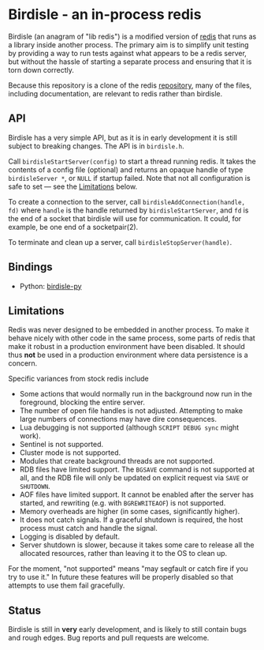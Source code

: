 # Birdisle - an in-process redis

Birdisle (an anagram of "lib redis") is a modified version of
[redis](https://redis.io) that runs as a library inside another process. The
primary aim is to simplify unit testing by providing a way to run tests
against what appears to be a redis server, but without the hassle of starting a
separate process and ensuring that it is torn down correctly.

Because this repository is a clone of the redis
[repository](https://github.com/antirez/redis), many of the files, including
documentation, are relevant to redis rather than birdisle.

## API

Birdisle has a very simple API, but as it is in early development it is still
subject to breaking changes. The API is in `birdisle.h`.

Call `birdisleStartServer(config)` to start a thread running redis. It takes the contents
of a config file (optional) and returns an opaque handle of type `birdisleServer *`, or
`NULL` if startup failed. Note that not all configuration is safe to set — see the
[Limitations](#limitations) below.

To create a connection to the server, call `birdisleAddConnection(handle, fd)`
where `handle` is the handle returned by `birdisleStartServer`, and `fd` is the
end of a socket that birdisle will use for communication. It could, for
example, be one end of a socketpair(2).

To terminate and clean up a server, call `birdisleStopServer(handle)`.

## Bindings

- Python: [birdisle-py](https://github.com/bmerry/birdisle-py)

## Limitations

Redis was never designed to be embedded in another process. To make it behave
nicely with other code in the same process, some parts of redis that make it
robust in a production environment have been disabled. It should thus **not**
be used in a production environment where data persistence is a concern.

Specific variances from stock redis include

- Some actions that would normally run in the background now run in the
  foreground, blocking the entire server.
- The number of open file handles is not adjusted. Attempting to make large
  numbers of connections may have dire consequences.
- Lua debugging is not supported (although ``SCRIPT DEBUG sync`` might work).
- Sentinel is not supported.
- Cluster mode is not supported.
- Modules that create background threads are not supported.
- RDB files have limited support. The ``BGSAVE`` command is not supported at
  all, and the RDB file will only be updated on explicit request via ``SAVE``
  or ``SHUTDOWN``.
- AOF files have limited support. It cannot be enabled after the server has
  started, and rewriting (e.g. with ``BGREWRITEAOF``) is not supported.
- Memory overheads are higher (in some cases, significantly higher).
- It does not catch signals. If a graceful shutdown is required, the host
  process must catch and handle the signal.
- Logging is disabled by default.
- Server shutdown is slower, because it takes some care to release all the
  allocated resources, rather than leaving it to the OS to clean up.

For the moment, "not supported" means "may segfault or catch fire if you try to
use it." In future these features will be properly disabled so that attempts to
use them fail gracefully.

## Status

Birdisle is still in **very** early development, and is likely to still contain
bugs and rough edges. Bug reports and pull requests are welcome.
